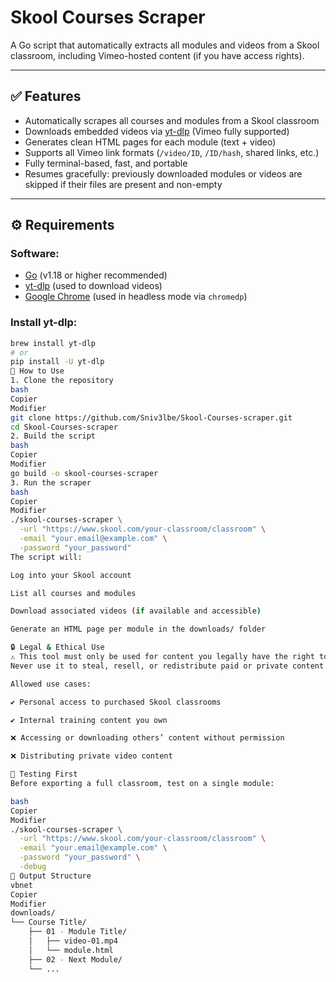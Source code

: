 # Skool Courses Scraper

A Go script that automatically extracts all modules and videos from a Skool classroom, including Vimeo-hosted content (if you have access rights).

---

## ✅ Features

- Automatically scrapes all courses and modules from a Skool classroom
- Downloads embedded videos via [yt-dlp](https://github.com/yt-dlp/yt-dlp) (Vimeo fully supported)
- Generates clean HTML pages for each module (text + video)
- Supports all Vimeo link formats (`/video/ID`, `/ID/hash`, shared links, etc.)
- Fully terminal-based, fast, and portable
- Resumes gracefully: previously downloaded modules or videos are skipped if their files are present and non-empty

---

## ⚙️ Requirements

### Software:

- [Go](https://golang.org/dl/) (v1.18 or higher recommended)
- [yt-dlp](https://github.com/yt-dlp/yt-dlp) (used to download videos)
- [Google Chrome](https://www.google.com/chrome/) (used in headless mode via `chromedp`)

### Install yt-dlp:

```bash
brew install yt-dlp
# or
pip install -U yt-dlp
🚀 How to Use
1. Clone the repository
bash
Copier
Modifier
git clone https://github.com/Sniv3lbe/Skool-Courses-scraper.git
cd Skool-Courses-scraper
2. Build the script
bash
Copier
Modifier
go build -o skool-courses-scraper
3. Run the scraper
bash
Copier
Modifier
./skool-courses-scraper \
  -url "https://www.skool.com/your-classroom/classroom" \
  -email "your.email@example.com" \
  -password "your_password"
The script will:

Log into your Skool account

List all courses and modules

Download associated videos (if available and accessible)

Generate an HTML page per module in the downloads/ folder

🔒 Legal & Ethical Use
⚠️ This tool must only be used for content you legally have the right to export.
Never use it to steal, resell, or redistribute paid or private content without proper permission.

Allowed use cases:

✔️ Personal access to purchased Skool classrooms

✔️ Internal training content you own

❌ Accessing or downloading others’ content without permission

❌ Distributing private video content

🧪 Testing First
Before exporting a full classroom, test on a single module:

bash
Copier
Modifier
./skool-courses-scraper \
  -url "https://www.skool.com/your-classroom/classroom" \
  -email "your.email@example.com" \
  -password "your_password" \
  -debug
📂 Output Structure
vbnet
Copier
Modifier
downloads/
└── Course Title/
    ├── 01 - Module Title/
    │   ├── video-01.mp4
    │   └── module.html
    ├── 02 - Next Module/
    └── ...